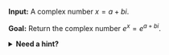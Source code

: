 **Input:** A complex number $x = a + bi$.

**Goal:** Return the complex number $e^x = e^{a + bi}$.

<details>
  <summary><b>Need a hint?</b></summary>
  Q# namespace <code>Std.Math</code> includes a function <code>E()</code> that returns the value of the constant $e$.
</details>
